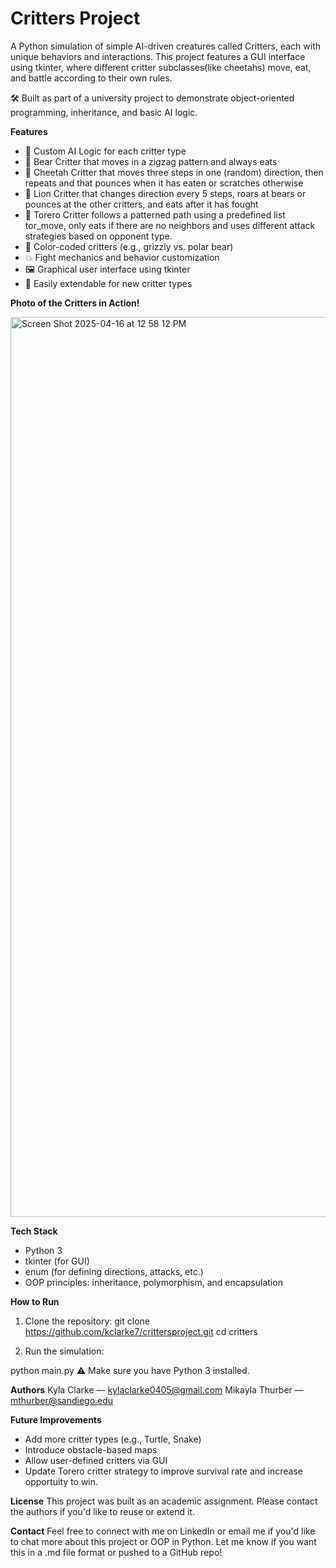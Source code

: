 # Critters Project 
A Python simulation of simple AI-driven creatures called Critters, each with unique behaviors and interactions.
This project features a GUI interface using tkinter, where different critter subclasses(like cheetahs)
move, eat, and battle according to their own rules.

🛠️ Built as part of a university project to demonstrate object-oriented programming, inheritance, and basic AI logic.

**Features**
   - 🧠 Custom AI Logic for each critter type
   - 🐻 Bear Critter that moves in a zigzag pattern and always eats
   - 🐆 Cheetah Critter that moves three steps in one (random) direction, then repeats
   and that pounces when it has eaten or scratches otherwise
   - 🦁 Lion Critter that changes direction every 5 steps, roars at bears or pounces
   at the other critters, and eats after it has fought
   - 🕺 Torero Critter follows a patterned path using a predefined list tor_move,
   only eats if there are no neighbors and uses different attack strategies based
   on opponent type.
   - 🎨 Color-coded critters (e.g., grizzly vs. polar bear)
   - 💥 Fight mechanics and behavior customization
   - 🖼️ Graphical user interface using tkinter
   - 🔁 Easily extendable for new critter types

**Photo of the Critters in Action!**

<img width="1440" alt="Screen Shot 2025-04-16 at 12 58 12 PM" src="https://github.com/user-attachments/assets/5b2808b5-d9c2-4115-8abc-34b615b7073c" />


**Tech Stack**
- Python 3
- tkinter (for GUI)
- enum (for defining directions, attacks, etc.)
- OOP principles: inheritance, polymorphism, and encapsulation

**How to Run**
1. Clone the repository:
   git clone https://github.com/kclarke7/crittersproject.git
   cd critters

2. Run the simulation:

python main.py
⚠️ Make sure you have Python 3 installed.

**Authors**
Kyla Clarke — kylaclarke0405@gmail.com
Mikayla Thurber — mthurber@sandiego.edu

**Future Improvements**
- Add more critter types (e.g., Turtle, Snake)
- Introduce obstacle-based maps
- Allow user-defined critters via GUI
- Update Torero critter strategy to improve survival rate
  and increase opportuity to win.

**License**
This project was built as an academic assignment. Please contact the authors if you'd like to reuse or extend it.

**Contact**
Feel free to connect with me on LinkedIn or email me if you'd like to chat more about this project or OOP in Python.
Let me know if you want this in a .md file format or pushed to a GitHub repo!
